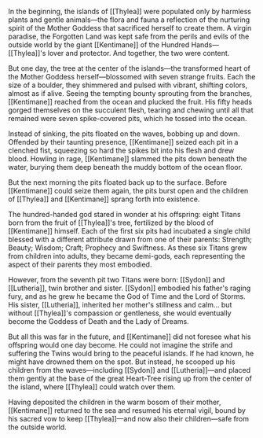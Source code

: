 In the beginning, the islands of [[Thylea]] were populated only by harmless plants and gentle animals—the flora and fauna a reflection of the nurturing spirit of the Mother Goddess that sacrificed herself to create them. A virgin paradise, the Forgotten Land was kept safe from the perils and evils of the outside world by the giant [[Kentimane]] of the Hundred Hands—[[Thylea]]'s lover and protector. And together, the two were content.

But one day, the tree at the center of the islands—the transformed heart of the Mother Goddess herself—blossomed with seven strange fruits. Each the size of a boulder, they shimmered and pulsed with vibrant, shifting colors, almost as if alive. Seeing the tempting bounty sprouting from the branches, [[Kentimane]] reached from the ocean and plucked the fruit. His fifty heads gorged themselves on the succulent flesh, tearing and chewing until all that remained were seven spike-covered pits, which he tossed into the ocean.

Instead of sinking, the pits floated on the waves, bobbing up and down. Offended by their taunting presence, [[Kentimane]] seized each pit in a clenched fist, squeezing so hard the spikes bit into his flesh and drew blood. Howling in rage, [[Kentimane]] slammed the pits down beneath the water, burying them deep beneath the muddy bottom of the ocean floor.

But the next morning the pits floated back up to the surface. Before [[Kentimane]] could seize them again, the pits burst open and the children of [[Thylea]] and [[Kentimane]] sprang forth into existence.

The hundred-handed god stared in wonder at his offspring: eight Titans born from the fruit of [[Thylea]]'s tree, fertilized by the blood of [[Kentimane]] himself. Each of the first six pits had incubated a single child blessed with a different attribute drawn from one of their parents: Strength; Beauty; Wisdom; Craft; Prophecy and Swiftness. As these six Titans grew from children into adults, they became demi-gods, each representing the aspect of their parents they most embodied.

However, from the seventh pit two Titans were born: [[Sydon]] and [[Lutheria]], twin brother and sister. [[Sydon]] embodied his father's raging fury, and as he grew he became the God of Time and the Lord of Storms. His sister, [[Lutheria]], inherited her mother's stillness and calm... but without [[Thylea]]'s compassion or gentleness, she would eventually become the Goddess of Death and the Lady of Dreams.

But all this was far in the future, and [[Kentimane]] did not foresee what his offspring would one day become. He could not imagine the strife and suffering the Twins would bring to the peaceful islands. If he had known, he might have drowned them on the spot. But instead, he scooped up his children from the waves—including [[Sydon]] and [[Lutheria]]—and placed them gently at the base of the great Heart-Tree rising up from the center of the island, where [[Thylea]] could watch over them.

Having deposited the children in the warm bosom of their mother, [[Kentimane]] returned to the sea and resumed his eternal vigil, bound by his sacred vow to keep [[Thylea]]—and now also their children—safe from the outside world.